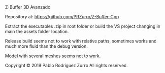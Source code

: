 Z-Buffer 3D Avanzado

Repository at: https://github.com/PRZurro/Z-Buffer-Cpp

Extract the executables .zip in root folder or build the VS project changing in main the assets folder location. 

Release build seems not to work with relative paths, sometimes works and much more fluid than the debug version.

Model with several meshes seems not to work.

Copyright © 2019 Pablo Rodríguez Zurro All rights reserved.

